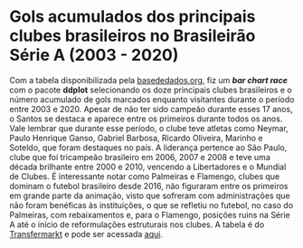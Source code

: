 # Gols acumulados dos principais clubes brasileiros no Brasileirão Série A (2003 - 2020)
Com a tabela disponibilizada pela  <a href="basedosdados.org" target="_blank">basededados.org</a>, fiz um **_bar chart race_** com o pacote **ddplot** selecionando os doze principais clubes brasileiros e o número acumulado de gols marcados enquanto visitantes durante o período entre 2003 e 2020. Apesar de não ter sido campeão durante esses 17 anos, o Santos se destaca e aparece entre os primeiros durante todos os anos. Vale lembrar que durante esse período, o clube teve atletas como Neymar, Paulo Henrique Ganso, Gabriel Barbosa, Ricardo Oliveira, Marinho e Soteldo, que foram destaques no país. A liderança pertence ao São Paulo, clube que foi tricampeão brasileiro em 2006, 2007 e 2008 e teve uma década brilhante entre 2000 e 2010, vencendo a Libertadores e o Mundial de Clubes. É interessante notar como Palmeiras e Flamengo, clubes que dominam o futebol brasileiro desde 2016, não figuraram entre os primeiros em grande parte da animação, visto que sofreram com administrações que não foram benéficas às instituições, o que se refletiu no futebol, no caso do Palmeiras, com rebaixamentos e, para o Flamengo, posições ruins na Série A até o início de reformulações estruturais nos clubes. A tabela é do <a href="transfermarkt.com" target="_blank">Transfermarkt</a> e pode ser acessada <a href="https://basedosdados.org/dataset/mundo-transfermarkt-competicoes?bdm_table=brasileirao_serie_a" target="_blank">aqui</a>.
